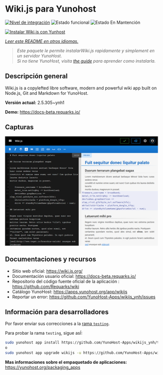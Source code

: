 <!--
Este archivo README esta generado automaticamente<https://github.com/YunoHost/apps/tree/master/tools/readme_generator>
No se debe editar a mano.
-->

# Wiki.js para Yunohost

[![Nivel de integración](https://apps.yunohost.org/badge/integration/wikijs)](https://ci-apps.yunohost.org/ci/apps/wikijs/)
![Estado funcional](https://apps.yunohost.org/badge/state/wikijs)
![Estado En Mantención](https://apps.yunohost.org/badge/maintained/wikijs)

[![Instalar Wiki.js con Yunhost](https://install-app.yunohost.org/install-with-yunohost.svg)](https://install-app.yunohost.org/?app=wikijs)

*[Leer este README en otros idiomas.](./ALL_README.md)*

> *Este paquete le permite instalarWiki.js rapidamente y simplement en un servidor YunoHost.*  
> *Si no tiene YunoHost, visita [the guide](https://yunohost.org/install) para aprender como instalarla.*

## Descripción general

Wiki.js is a copylefted libre software, modern and powerful wiki app built on Node.js, Git and Markdown for YunoHost.


**Versión actual:** 2.5.305~ynh1

**Demo:** <https://docs-beta.requarks.io/>

## Capturas

![Captura de Wiki.js](./doc/screenshots/screenshot1.png)

## Documentaciones y recursos

- Sitio web oficial: <https://wiki.js.org/>
- Documentación usuario oficial: <https://docs-beta.requarks.io/>
- Repositorio del código fuente oficial de la aplicación : <https://github.com/Requarks/wiki>
- Catálogo YunoHost: <https://apps.yunohost.org/app/wikijs>
- Reportar un error: <https://github.com/YunoHost-Apps/wikijs_ynh/issues>

## Información para desarrolladores

Por favor enviar sus correcciones a la [rama `testing`](https://github.com/YunoHost-Apps/wikijs_ynh/tree/testing).

Para probar la rama `testing`, sigue asÍ:

```bash
sudo yunohost app install https://github.com/YunoHost-Apps/wikijs_ynh/tree/testing --debug
o
sudo yunohost app upgrade wikijs -u https://github.com/YunoHost-Apps/wikijs_ynh/tree/testing --debug
```

**Mas informaciones sobre el empaquetado de aplicaciones:** <https://yunohost.org/packaging_apps>
